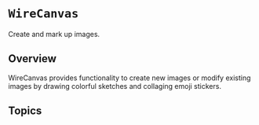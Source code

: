 # ``WireCanvas``

Create and mark up images.

## Overview

WireCanvas provides functionality to create new images or modify existing images by drawing colorful sketches and collaging emoji stickers.  

## Topics
